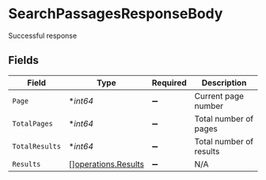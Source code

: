 # SearchPassagesResponseBody

Successful response


## Fields

| Field                                                      | Type                                                       | Required                                                   | Description                                                |
| ---------------------------------------------------------- | ---------------------------------------------------------- | ---------------------------------------------------------- | ---------------------------------------------------------- |
| `Page`                                                     | **int64*                                                   | :heavy_minus_sign:                                         | Current page number                                        |
| `TotalPages`                                               | **int64*                                                   | :heavy_minus_sign:                                         | Total number of pages                                      |
| `TotalResults`                                             | **int64*                                                   | :heavy_minus_sign:                                         | Total number of results                                    |
| `Results`                                                  | [][operations.Results](../../models/operations/results.md) | :heavy_minus_sign:                                         | N/A                                                        |